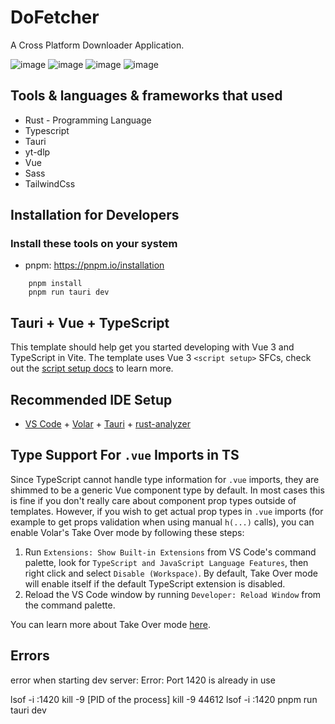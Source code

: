 # DoFetcher

A Cross Platform Downloader Application.


![image](https://github.com/user-attachments/assets/7856ed13-bac7-4ff1-80c2-1d94141a7881)
![image](https://github.com/user-attachments/assets/539cf33d-41e0-4878-8e4d-b37c7e5b12b9)
![image](https://github.com/user-attachments/assets/47a2b700-190f-4e7c-80dd-7dea5c172b1d)
![image](https://github.com/user-attachments/assets/401fdf22-dc50-44be-a363-c901749a5b86)



## Tools & languages & frameworks that used

- Rust - Programming Language
- Typescript
- Tauri
- yt-dlp
- Vue
- Sass
- TailwindCss

## Installation for Developers

### Install these tools on your system

- pnpm: <https://pnpm.io/installation>

```shell
    pnpm install
    pnpm run tauri dev
```

## Tauri + Vue + TypeScript

This template should help get you started developing with Vue 3 and TypeScript in Vite. The template uses Vue 3 `<script setup>` SFCs, check out the [script setup docs](https://v3.vuejs.org/api/sfc-script-setup.html#sfc-script-setup) to learn more.

## Recommended IDE Setup

- [VS Code](https://code.visualstudio.com/) + [Volar](https://marketplace.visualstudio.com/items?itemName=Vue.volar) + [Tauri](https://marketplace.visualstudio.com/items?itemName=tauri-apps.tauri-vscode) + [rust-analyzer](https://marketplace.visualstudio.com/items?itemName=rust-lang.rust-analyzer)

## Type Support For `.vue` Imports in TS

Since TypeScript cannot handle type information for `.vue` imports, they are shimmed to be a generic Vue component type by default. In most cases this is fine if you don't really care about component prop types outside of templates. However, if you wish to get actual prop types in `.vue` imports (for example to get props validation when using manual `h(...)` calls), you can enable Volar's Take Over mode by following these steps:

1. Run `Extensions: Show Built-in Extensions` from VS Code's command palette, look for `TypeScript and JavaScript Language Features`, then right click and select `Disable (Workspace)`. By default, Take Over mode will enable itself if the default TypeScript extension is disabled.
2. Reload the VS Code window by running `Developer: Reload Window` from the command palette.

You can learn more about Take Over mode [here](https://github.com/johnsoncodehk/volar/discussions/471).

## Errors

error when starting dev server:
Error: Port 1420 is already in use

lsof -i :1420
kill -9 [PID of the process]
kill -9 44612
lsof -i :1420
pnpm run tauri dev
